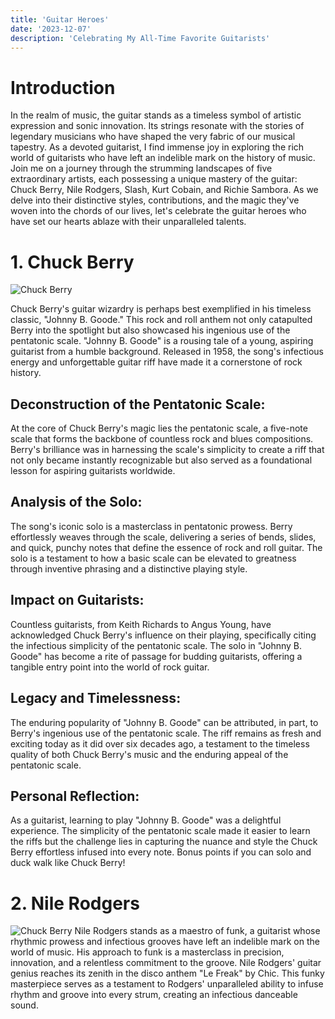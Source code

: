 ```yaml
---
title: 'Guitar Heroes'
date: '2023-12-07'
description: 'Celebrating My All-Time Favorite Guitarists'
---
```


# Introduction
In the realm of music, the guitar stands as a timeless symbol of artistic expression and sonic innovation. Its strings resonate with the stories of legendary musicians who have shaped the very fabric of our musical tapestry. As a devoted guitarist, I find immense joy in exploring the rich world of guitarists who have left an indelible mark on the history of music. Join me on a journey through the strumming landscapes of five extraordinary artists, each possessing a unique mastery of the guitar: Chuck Berry, Nile Rodgers, Slash, Kurt Cobain, and Richie Sambora. As we delve into their distinctive styles, contributions, and the magic they've woven into the chords of our lives, let's celebrate the guitar heroes who have set our hearts ablaze with their unparalleled talents.

# 1. Chuck Berry

![Chuck Berry](/images/blog/guitar-heroes/chuck-berry.webp)

Chuck Berry's guitar wizardry is perhaps best exemplified in his timeless classic, "Johnny B. Goode." This rock and roll anthem not only catapulted Berry into the spotlight but also showcased his ingenious use of the pentatonic scale. "Johnny B. Goode" is a rousing tale of a young, aspiring guitarist from a humble background. Released in 1958, the song's infectious energy and unforgettable guitar riff have made it a cornerstone of rock history.

## Deconstruction of the Pentatonic Scale:
At the core of Chuck Berry's magic lies the pentatonic scale, a five-note scale that forms the backbone of countless rock and blues compositions. Berry's brilliance was in harnessing the scale's simplicity to create a riff that not only became instantly recognizable but also served as a foundational lesson for aspiring guitarists worldwide.

## Analysis of the Solo:
The song's iconic solo is a masterclass in pentatonic prowess. Berry effortlessly weaves through the scale, delivering a series of bends, slides, and quick, punchy notes that define the essence of rock and roll guitar. The solo is a testament to how a basic scale can be elevated to greatness through inventive phrasing and a distinctive playing style.

## Impact on Guitarists:
Countless guitarists, from Keith Richards to Angus Young, have acknowledged Chuck Berry's influence on their playing, specifically citing the infectious simplicity of the pentatonic scale. The solo in "Johnny B. Goode" has become a rite of passage for budding guitarists, offering a tangible entry point into the world of rock guitar.

## Legacy and Timelessness:
The enduring popularity of "Johnny B. Goode" can be attributed, in part, to Berry's ingenious use of the pentatonic scale. The riff remains as fresh and exciting today as it did over six decades ago, a testament to the timeless quality of both Chuck Berry's music and the enduring appeal of the pentatonic scale.

## Personal Reflection:
As a guitarist, learning to play "Johnny B. Goode" was a delightful experience. The simplicity of the pentatonic scale made it easier to learn the riffs but the challenge lies in capturing the nuance and style the Chuck Berry effortless infused into every note. Bonus points if you can solo and duck walk like Chuck Berry!

# 2. Nile Rodgers
![Chuck Berry](/images/blog/guitar-heroes/nile-rodgers.jpeg)
Nile Rodgers stands as a maestro of funk, a guitarist whose rhythmic prowess and infectious grooves have left an indelible mark on the world of music. His approach to funk is a masterclass in precision, innovation, and a relentless commitment to the groove. Nile Rodgers' guitar genius reaches its zenith in the disco anthem "Le Freak" by Chic. This funky masterpiece serves as a testament to Rodgers' unparalleled ability to infuse rhythm and groove into every strum, creating an infectious danceable sound.